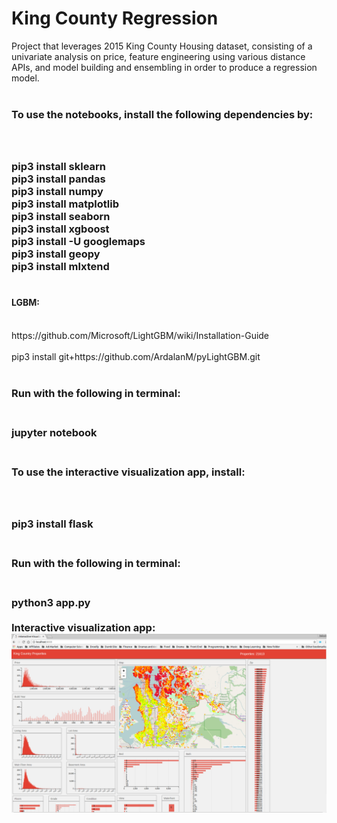 # King County Regression<br/>
Project that leverages 2015 King County Housing dataset, consisting of a univariate analysis on price, feature engineering using various distance APIs, and model building and ensembling in order to produce a regression model.<br/>
<br/>
<h3>To use the notebooks, install the following dependencies by:<h3><br/>
<br/>
pip3 install sklearn<br/>
pip3 install pandas<br/>
pip3 install numpy<br/>
pip3 install matplotlib<br/>
pip3 install seaborn<br/>
pip3 install xgboost<br/>
pip3 install -U googlemaps<br/>
pip3 install geopy<br/>
pip3 install mlxtend<br/>
<br/>
<h4>LGBM:</h4><br/>
https://github.com/Microsoft/LightGBM/wiki/Installation-Guide<br/>
<br/>
pip3 install git+https://github.com/ArdalanM/pyLightGBM.git<br/>
<br/>
<h3>Run with the following in terminal:<h3><br/>
jupyter notebook<br/>
<br/>
<h3>To use the interactive visualization app, install:<h3><br/>
<br/>
pip3 install flask<br/>
<br/>
<h3>Run with the following in terminal:<h3><br/>
python3 app.py<br/>
<br/>
Interactive visualization app:<br/>
<img src="https://github.com/fsharpasharpinfinity/King_County_Regression/blob/master/ss.png?raw=true" />
